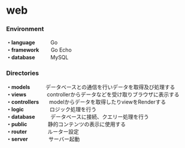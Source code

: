# web

### Environment
<b>・language</b>　　　Go<br>
<b>・framework</b>　　 Go Echo<br>
<b>・database</b>　　　MySQL<br>

### Directories
<b>・models</b>　　　データベースとの通信を行いデータを取得及び処理する<br>
<b>・views</b>　　　　controllerからデータなどを受け取りブラウザに表示する<br>
<b>・controllers</b>　　modelからデータを取得したりviewをRenderする<br>
<b>・logic</b>　　　　　ロジック処理を行う<br>
<b>・database</b>　　　データベースに接続、クエリー処理を行う<br>
<b>・public</b>　　　　静的コンテンツの表示に使用する<br>
<b>・router</b>　　　　ルーター設定<br>
<b>・server</b>　　　　サーバー起動<br>
